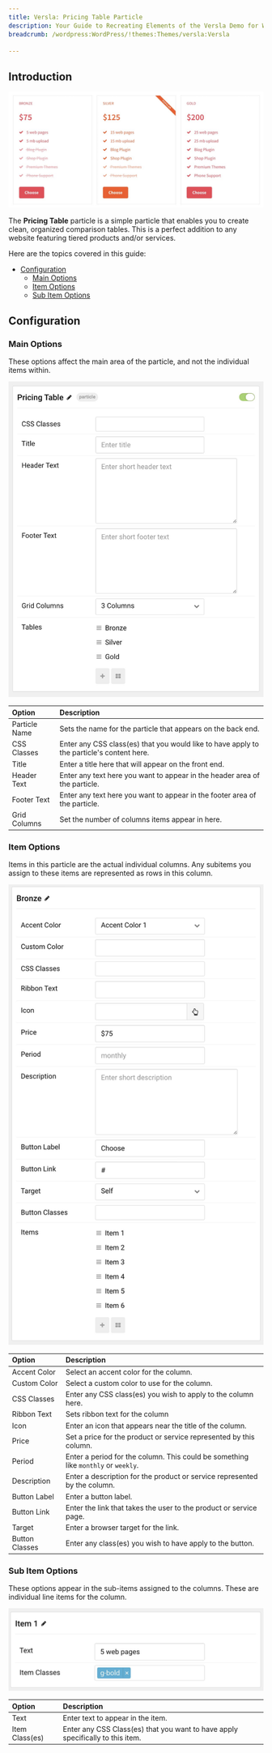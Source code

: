 ```yaml
---
title: Versla: Pricing Table Particle
description: Your Guide to Recreating Elements of the Versla Demo for WordPress
breadcrumb: /wordpress:WordPress/!themes:Themes/versla:Versla

---
```


## Introduction

![](assets/particle_pricing1.jpeg)

The **Pricing Table** particle is a simple particle that enables you to create clean, organized comparison tables. This is a perfect addition to any website featuring tiered products and/or services.

Here are the topics covered in this guide:

* [Configuration](#configuration)
    - [Main Options](#main-options)
    - [Item Options](#item-options)
    - [Sub Item Options](#sub-item-options)

## Configuration

### Main Options 

These options affect the main area of the particle, and not the individual items within.

![](assets/particle_pricing2.jpeg)

| Option        | Description                                                                               |
| :-----        | :-----                                                                                    |
| Particle Name | Sets the name for the particle that appears on the back end.                              |
| CSS Classes   | Enter any CSS class(es) that you would like to have apply to the particle's content here. |
| Title         | Enter a title here that will appear on the front end.                                     |
| Header Text   | Enter any text here you want to appear in the header area of the particle.                |
| Footer Text   | Enter any text here you want to appear in the footer area of the particle.                |
| Grid Columns  | Set the number of columns items appear in here.                                           |


### Item Options

Items in this particle are the actual individual columns. Any subitems you assign to these items are represented as rows in this column.

![](assets/particle_pricing3.jpeg)

| Option         | Description                                                                        |
| :-----         | :-----                                                                             |
| Accent Color   | Select an accent color for the column.                                             |
| Custom Color   | Select a custom color to use for the column.                                       |
| CSS Classes    | Enter any CSS class(es) you wish to apply to the column here.                      |
| Ribbon Text    | Sets ribbon text for the column                                                    |
| Icon           | Enter an icon that appears near the title of the column.                           |
| Price          | Set a price for the product or service represented by this column.                 |
| Period         | Enter a period for the column. This could be something like `monthly` or `weekly`. |
| Description    | Enter a description for the product or service represented by the column.          |
| Button Label   | Enter a button label.                                                              |
| Button Link    | Enter the link that takes the user to the product or service page.                 |
| Target         | Enter a browser target for the link.                                               |
| Button Classes | Enter any class(es) you wish to have apply to the button.                          |

### Sub Item Options

These options appear in the sub-items assigned to the columns. These are individual line items for the column.

![](assets/particle_pricing4.jpeg)

| Option         | Description                                                                    |
| :-----         | :-----                                                                         |
| Text           | Enter text to appear in the item.                                              |
| Item Class(es) | Enter any CSS Class(es) that you want to have apply specifically to this item. |

